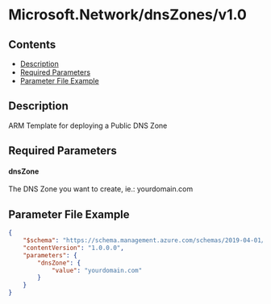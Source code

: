 # Microsoft.Network/dnsZones/v1.0

## Contents

* [Description](#description)
* [Required Parameters](#required-parameters)
* [Parameter File Example](#parameter-file-example)

## Description

ARM Template for deploying a Public DNS Zone

## Required Parameters

#### dnsZone
The DNS Zone you want to create, ie.: yourdomain.com

## Parameter File Example

```json
{
    "$schema": "https://schema.management.azure.com/schemas/2019-04-01/deploymentParameters.json#",
    "contentVersion": "1.0.0.0",
    "parameters": {
        "dnsZone": {
            "value": "yourdomain.com"
        }
    }
}
```